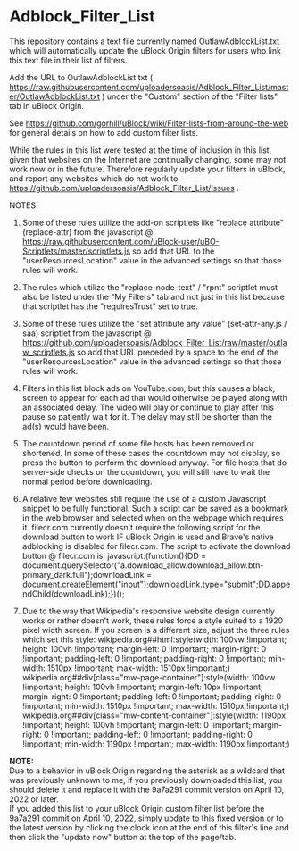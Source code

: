 # Adblock_Filter_List
This repository contains a text file currently named OutlawAdblockList.txt which will automatically update the uBlock Origin filters for users who link this text file in their list of filters.

Add the URL to OutlawAdblockList.txt ( https://raw.githubusercontent.com/uploadersoasis/Adblock_Filter_List/master/OutlawAdblockList.txt ) under the "Custom" section of the "Filter lists" tab in uBlock Origin.

See https://github.com/gorhill/uBlock/wiki/Filter-lists-from-around-the-web for general details on how to add custom filter lists.

While the rules in this list were tested at the time of inclusion in this list,
given that websites on the Internet are continually changing, some may not work
now or in the future.
Therefore regularly update your filters in uBlock, and report any websites which
do not work to https://github.com/uploadersoasis/Adblock_Filter_List/issues .
 
NOTES:

   1.  Some of these rules utilize the add-on scriptlets like "replace attribute" (replace-attr)
       from the javascript @ https://raw.githubusercontent.com/uBlock-user/uBO-Scriptlets/master/scriptlets.js
       so add that URL to the "userResourcesLocation" value in the advanced settings
       so that those rules will work.

   2.  The rules which utilize the "replace-node-text" / "rpnt" scriptlet must also
       be listed under the "My Filters" tab and not just in this list because that
       scriptlet has the "requiresTrust" set to true.

   3.  Some of these rules utilize the "set attribute any value" (set-attr-any.js / saa) scriptlet 
       from the javascript @ https://github.com/uploadersoasis/Adblock_Filter_List/raw/master/outlaw_scriptlets.js
       so add that URL preceded by a space to the end of the "userResourcesLocation"
        value in the advanced settings so that those rules will work.

   4.  Filters in this list block ads on YouTube.com, but this causes a black,
       screen to appear for each ad that would otherwise be played along with
       an associated delay.  The video will play or continue to play after
       this pause so patiently wait for it.  The delay may still be shorter
       than the ad(s) would have been.

   5.  The countdown period of some file hosts has been removed or shortened.
       In some of these cases the countdown may not display, so press the
       button to perform the download anyway.  For file hosts that do
       server-side checks on the countdown, you will still have to wait the
       normal period before downloading.

   6.  A relative few websites still require the use of a custom Javascript
       snippet to be fully functional.  Such a script can be saved as a
       bookmark in the web browser and selected when on the webpage which
       requires it.
       filecr.com currently doesn't require the following script for the
       download button to work IF uBlock Origin is used and Brave's native
       adblocking is disabled for filecr.com.
       The script to activate the download button @ filecr.com is:
       javascript:(function(){DD = document.querySelector("a.download_allow.download_allow.btn-primary_dark.full");downloadLink = document.createElement("input");downloadLink.type="submit";DD.appendChild(downloadLink);})();

   7.  Due to the way that Wikipedia's responsive website design currently
       works or rather doesn't work, these rules force a style suited to a
       1920 pixel width screen.  If you screen is a different size, adjust the
       three rules which set this style:
       wikipedia.org##html:style(width: 100vw !important; height: 100vh !important; margin-left: 0 !important; margin-right: 0 !important; padding-left: 0  !important; padding-right: 0 !important; min-width: 1510px !important; max-width: 1510px !important;)
       wikipedia.org##div[class="mw-page-container"]:style(width: 100vw !important; height: 100vh !important; margin-left: 10px !important; margin-right: 0 !important; padding-left: 0  !important; padding-right: 0 !important; min-width: 1510px !important; max-width: 1510px !important;)
       wikipedia.org##div[class="mw-content-container"]:style(width: 1190px !important; height: 100vh !important; margin-left: 0 !important; margin-right: 0 !important; padding-left: 0  !important; padding-right: 0 !important; min-width: 1190px !important; max-width: 1190px !important;)

<b>NOTE:</b><br>
Due to a behavior in uBlock Origin regarding the asterisk as a wildcard that was previously unknown to me, if you previously downloaded this list, you should delete it and replace it with the 9a7a291 commit version on April 10, 2022 or later.<br>
If you added this list to your uBlock Origin custom filter list before the 9a7a291 commit on April 10, 2022, simply update to this fixed version or to the latest version by clicking the clock icon at the end of this filter's line and then click the "update now" button at the top of the page/tab.
